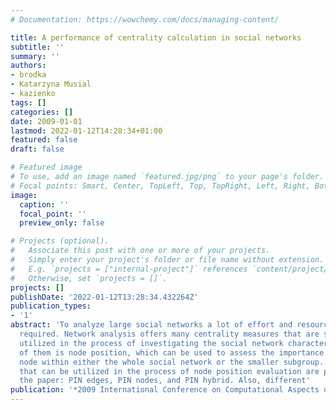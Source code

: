 ```yaml
---
# Documentation: https://wowchemy.com/docs/managing-content/

title: A performance of centrality calculation in social networks
subtitle: ''
summary: ''
authors:
- brodka
- Katarzyna Musial
- kazienko
tags: []
categories: []
date: 2009-01-01
lastmod: 2022-01-12T14:28:34+01:00
featured: false
draft: false

# Featured image
# To use, add an image named `featured.jpg/png` to your page's folder.
# Focal points: Smart, Center, TopLeft, Top, TopRight, Left, Right, BottomLeft, Bottom, BottomRight.
image:
  caption: ''
  focal_point: ''
  preview_only: false

# Projects (optional).
#   Associate this post with one or more of your projects.
#   Simply enter your project's folder or file name without extension.
#   E.g. `projects = ["internal-project"]` references `content/project/deep-learning/index.md`.
#   Otherwise, set `projects = []`.
projects: []
publishDate: '2022-01-12T13:28:34.432264Z'
publication_types:
- '1'
abstract: 'To analyze large social networks a lot of effort and resources are usually
  required. Network analysis offers many centrality measures that are successfully
  utilized in the process of investigating the social network characteristics. One
  of them is node position, which can be used to assess the importance of a given
  node within either the whole social network or the smaller subgroup. Three algorithms
  that can be utilized in the process of node position evaluation are presented in
  the paper: PIN edges, PIN nodes, and PIN hybrid. Also, different'
publication: '*2009 International Conference on Computational Aspects of Social Networks*'
---
```

